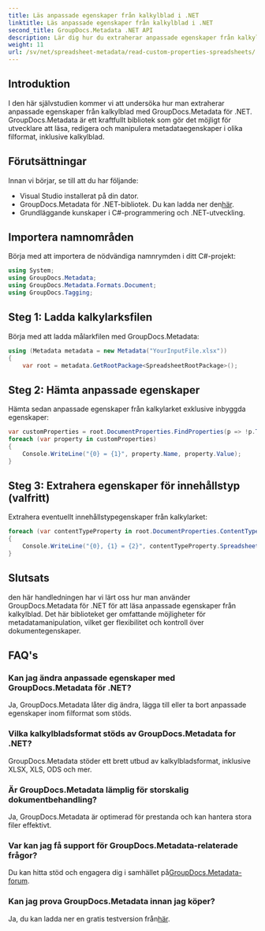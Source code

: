 ```yaml
---
title: Läs anpassade egenskaper från kalkylblad i .NET
linktitle: Läs anpassade egenskaper från kalkylblad i .NET
second_title: GroupDocs.Metadata .NET API
description: Lär dig hur du extraherar anpassade egenskaper från kalkylblad med GroupDocs.Metadata för .NET. Förbättra metadatamanipulation i dina .NET-applikationer.
weight: 11
url: /sv/net/spreadsheet-metadata/read-custom-properties-spreadsheets/
---
```

## Introduktion
I den här självstudien kommer vi att undersöka hur man extraherar anpassade egenskaper från kalkylblad med GroupDocs.Metadata för .NET. GroupDocs.Metadata är ett kraftfullt bibliotek som gör det möjligt för utvecklare att läsa, redigera och manipulera metadataegenskaper i olika filformat, inklusive kalkylblad.
## Förutsättningar
Innan vi börjar, se till att du har följande:
- Visual Studio installerat på din dator.
-  GroupDocs.Metadata för .NET-bibliotek. Du kan ladda ner den[här](https://releases.groupdocs.com/metadata/net/).
- Grundläggande kunskaper i C#-programmering och .NET-utveckling.

## Importera namnområden
Börja med att importera de nödvändiga namnrymden i ditt C#-projekt:
```csharp
using System;
using GroupDocs.Metadata;
using GroupDocs.Metadata.Formats.Document;
using GroupDocs.Tagging;
```
## Steg 1: Ladda kalkylarksfilen
Börja med att ladda målarkfilen med GroupDocs.Metadata:
```csharp
using (Metadata metadata = new Metadata("YourInputFile.xlsx"))
{
    var root = metadata.GetRootPackage<SpreadsheetRootPackage>();
```
## Steg 2: Hämta anpassade egenskaper
Hämta sedan anpassade egenskaper från kalkylarket exklusive inbyggda egenskaper:
```csharp
var customProperties = root.DocumentProperties.FindProperties(p => !p.Tags.Contains(Tags.Document.BuiltIn));
foreach (var property in customProperties)
{
    Console.WriteLine("{0} = {1}", property.Name, property.Value);
}
```
## Steg 3: Extrahera egenskaper för innehållstyp (valfritt)
Extrahera eventuellt innehållstypegenskaper från kalkylarket:
```csharp
foreach (var contentTypeProperty in root.DocumentProperties.ContentTypeProperties.ToList())
{
    Console.WriteLine("{0}, {1} = {2}", contentTypeProperty.SpreadsheetPropertyType, contentTypeProperty.Name, contentTypeProperty.SpreadsheetPropertyValue);
}
```

## Slutsats
den här handledningen har vi lärt oss hur man använder GroupDocs.Metadata för .NET för att läsa anpassade egenskaper från kalkylblad. Det här biblioteket ger omfattande möjligheter för metadatamanipulation, vilket ger flexibilitet och kontroll över dokumentegenskaper.

## FAQ's
### Kan jag ändra anpassade egenskaper med GroupDocs.Metadata för .NET?
Ja, GroupDocs.Metadata låter dig ändra, lägga till eller ta bort anpassade egenskaper inom filformat som stöds.
### Vilka kalkylbladsformat stöds av GroupDocs.Metadata for .NET?
GroupDocs.Metadata stöder ett brett utbud av kalkylbladsformat, inklusive XLSX, XLS, ODS och mer.
### Är GroupDocs.Metadata lämplig för storskalig dokumentbehandling?
Ja, GroupDocs.Metadata är optimerad för prestanda och kan hantera stora filer effektivt.
### Var kan jag få support för GroupDocs.Metadata-relaterade frågor?
 Du kan hitta stöd och engagera dig i samhället på[GroupDocs.Metadata-forum](https://forum.groupdocs.com/c/metadata/14).
### Kan jag prova GroupDocs.Metadata innan jag köper?
 Ja, du kan ladda ner en gratis testversion från[här](https://releases.groupdocs.com/).